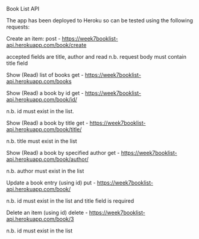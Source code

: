 Book List API

The app has been deployed to Heroku so can be tested using the following requests:

Create an item:
post - https://week7booklist-api.herokuapp.com/book/create

accepted fields are title, author and read
n.b. request body must contain title field

Show (Read) list of books
get - https://week7booklist-api.herokuapp.com/books

Show (Read) a book by id
get - https://week7booklist-api.herokuapp.com/book/id/

n.b. id must exist in the list.

Show (Read) a book by title
get - https://week7booklist-api.herokuapp.com/book/title/

n.b. title must exist in the list

Show (Read) a book by specified author
get - https://week7booklist-api.herokuapp.com/book/author/

n.b. author must exist in the list

Update a book entry (using id)
put - https://week7booklist-api.herokuapp.com/book/

n.b. id must exist in the list and title field is required

Delete an item (using id)
delete - https://week7booklist-api.herokuapp.com/book/3

n.b. id must exist in the list


